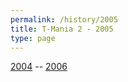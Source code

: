 ```yaml
---
permalink: /history/2005
title: T-Mania 2 - 2005
type: page
---
```


[2004](/history/2004) -- [2006](/history/2006)

<!-- ![2007]( {{ '/assets/images/2007-plakat.jpg' | relative_url }} ) -->

